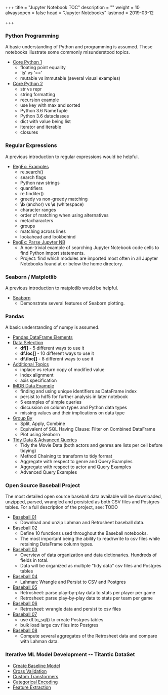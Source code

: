 +++
title = "Jupyter Notebook TOC"
description = ""
weight = 10
alwaysopen = false
head = "<label>Jupyter Notebooks</label>"
lastmod = 2019-03-12

+++

### Python Programming
A basic understanding of Python and programming is assumed.  These notebooks illustrate some commonly misunderstood topics.

* [Core Python 1](
  http://nbviewer.jupyter.org/github/sdiehl28/tutorial-jupyter-notebooks/blob/master/python/CorePython.ipynb)
  * floating point equality
  * 'is' vs '=='
  *  mutable vs immutable (several visual examples)
* [Core Python 2](
  http://nbviewer.jupyter.org/github/sdiehl28/tutorial-jupyter-notebooks/blob/master/python/CorePython2.ipynb)
  * str vs repr
  * string formatting
  * recursion example
  * use key with max and sorted
  * Python 3.6 NameTuple
  * Python 3.6 dataclasses
  * dict with value being list
  * iterator and iterable
  * closures

### Regular Expressions

A previous introduction to regular expressions would be helpful.

* [RegEx: Examples]( http://nbviewer.jupyter.org/github/sdiehl28/tutorial-jupyter-notebooks/blob/master/python/RegEx.ipynb)
  * re.search()
  * search flags
  * Python raw strings
  * quantifiers
  * re.finditer()
  * greedy vs non-greedy matching
  * **\b** (anchor) vs **\s** (whitespace)
  * character ranges
  * order of matching when using alternatives
  * metacharacters
  * groups
  * matching across lines
  * lookahead and lookbehind
* [RegEx: Parse Jupyter NB]( http://nbviewer.jupyter.org/github/sdiehl28/tutorial-jupyter-notebooks/blob/master/python/RegExParseNB.ipynb)
  * A non-trivial example of searching Jupyter Notebook code cells to find Python import statements.
  * Project: find which modules are imported most often in all Jupyter Notebooks found at or below the home directory.

### Seaborn / Matplotlib

A previous introduction to matplotlib would be helpful.

- [Seaborn]( http://nbviewer.jupyter.org/github/sdiehl28/tutorial-jupyter-notebooks/blob/master/python/Seaborn.ipynb)
  - Demonstrate several features of Seaborn plotting.

### Pandas
A basic understanding of numpy is assumed.

* [Pandas DataFrame Elements]( http://nbviewer.jupyter.org/github/sdiehl28/tutorial-jupyter-notebooks/blob/master/python/Pandas01a.ipynb)
* [Data Selection]( http://nbviewer.jupyter.org/github/sdiehl28/tutorial-jupyter-notebooks/blob/master/python/Pandas01a.ipynb)
  * **df[]** - 5 different ways to use it
  * **df.loc[]** - 10 different ways to use it
  * **df.iloc[]** - 8 different ways to use it
* [Additional Topics]( http://nbviewer.jupyter.org/github/sdiehl28/tutorial-jupyter-notebooks/blob/master/python/Pandas01a.ipynb)
  * inplace vs return copy of modified value
  * index alignment
  * axis specification
* [IMDB Data Example]( http://nbviewer.jupyter.org/github/sdiehl28/tutorial-jupyter-notebooks/blob/master/python/Pandas02.ipynb)
  * finding and using unique identifiers as DataFrame index
  * persist to hdf5 for further analysis in later notebook
  * 5 examples of simple queries
  * discussion on column types and Python data types
  * missing values and their implications on data type
* [Group By]( http://nbviewer.jupyter.org/github/sdiehl28/tutorial-jupyter-notebooks/blob/master/python/Pandas03.ipynb)
  * Split, Apply, Combine
  * Equivalent of SQL Having Clause: Filter on Combined DataFrame
  * Plot using Seaborn
* [Tidy Data & Advanced Queries](http://nbviewer.jupyter.org/github/sdiehl28/tutorial-jupyter-notebooks/blob/master/python/Pandas04.ipynb)
  * Tidy the Movie Data (both actors and genres are lists per cell before tidying)
  * Method Chaining to transform to tidy format
  * Aggregate with respect to genre and Query Examples
  * Aggregate with respect to actor and Query Examples
  * Advanced Query Examples

### Open Source Baseball Project

The most detailed open source baseball data available will be downloaded, unzipped, parsed, wrangled and persisted as both CSV files and Postgres tables.  For a full description of the project, see: TODO

* [Baseball 01]( http://nbviewer.jupyter.org/github/sdiehl28/tutorial-jupyter-notebooks/blob/master/python/BB01-Intro.ipynb)
  * Download and unzip Lahman and Retrosheet baseball data.
* [Baseball 02]( http://nbviewer.jupyter.org/github/sdiehl28/tutorial-jupyter-notebooks/blob/master/python/BB02-HelperFunctions.ipynb)
  * Define 10 functions used throughout the Baseball notebooks.
  * The most important being the ability to read/write to csv files while retaining DataFrame column types.
* [Baseball 03]( http://nbviewer.jupyter.org/github/sdiehl28/tutorial-jupyter-notebooks/blob/master/python/BB03-DataOrganization.ipynb)
  * Overview of data organization and data dictionaries.  Hundreds of fields in total.
  * Data will be organized as multiple "tidy data" csv files and Postgres tables
* [Baseball 04]( http://nbviewer.jupyter.org/github/sdiehl28/tutorial-jupyter-notebooks/blob/master/python/BB04-LahmanWranglePersist.ipynb)
  * Lahman: Wrangle and Persist to CSV and Postgres
* [Baseball 05]( http://nbviewer.jupyter.org/github/sdiehl28/tutorial-jupyter-notebooks/blob/master/python/BB05-RetroParse.ipynb)
  * Retrosheet: parse play-by-play data to stats per player per game
  * Retrosheet: parse play-by-play data to stats per team per game
* [Baseball 06]( http://nbviewer.jupyter.org/github/sdiehl28/tutorial-jupyter-notebooks/blob/master/python/BB06-RetroWranglePersistCSV.ipynb)
  * Retrosheet: wrangle data and persist to csv files
* [Baseball 07]( http://nbviewer.jupyter.org/github/sdiehl28/tutorial-jupyter-notebooks/blob/master/python/BB07-RetroPersistPostgres.ipynb)
  * use df.to_sql() to create Postgres tables
  * bulk load large csv files into Postgres
* [Baseball 08]( http://nbviewer.jupyter.org/github/sdiehl28/tutorial-jupyter-notebooks/blob/master/python/BB08-CompareRetroLahman.ipynb)
  * Compute several aggregates of the Retrosheet data and compare with Lahman data.

### Iterative ML Model Development -- Titantic DataSet

* [Create Baseline Model](http://nbviewer.jupyter.org/github/sdiehl28/tutorial-jupyter-notebooks/blob/master/projects/titanic/Titanic01.ipynb)
* [Cross Validation](http://nbviewer.jupyter.org/github/sdiehl28/tutorial-jupyter-notebooks/blob/master/projects/titanic/Titanic02.ipynb)
* [Custom Transformers](http://nbviewer.jupyter.org/github/sdiehl28/tutorial-jupyter-notebooks/blob/master/projects/titanic/Titanic03.ipynb)
* [Categorical Encoding](http://nbviewer.jupyter.org/github/sdiehl28/tutorial-jupyter-notebooks/blob/master/projects/titanic/Titanic04.ipynb)
* [Feature Extraction](http://nbviewer.jupyter.org/github/sdiehl28/tutorial-jupyter-notebooks/blob/master/projects/titanic/Titanic05.ipynb)
